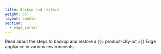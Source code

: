 ```yaml
---
title: Backup and restore
weight: 65
layout: bundle
section:
  - edge_server
---
```


Read about the steps to backup and restore a {{< product-c8y-iot >}} Edge appliance in various environments.
